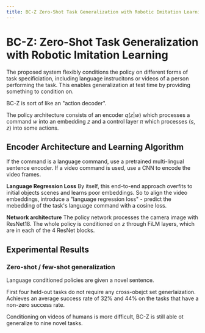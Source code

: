 ```yaml
---
title: BC-Z Zero-Shot Task Generalization with Robotic Imitation Learning
---
```



# BC-Z: Zero-Shot Task Generalization with Robotic Imitation Learning

The proposed system flexibly conditions the policy on different forms of task specificiation, including language instrucitons or videos of a person performing the task. This enables generalization at test time by providing something to condition on.

BC-Z is sort of like an "action decoder".

The policy architecture consists of an encoder $q(z|w)$ which processes a command $w$ into an embedding $z$ and a control layer $\pi$ which processes $(s, z)$ into some actions.

## Encoder Architecture and Learning Algorithm

If the command is a language command, use a pretrained multi-lingual sentence encoder. If a video command is used, use a CNN to encode the video frames.

**Language Regression Loss** By itself, this end-to-end approach overfits to initial objects scenes and learns poor embeddings. So to align the video embeddings, introduce a "language regression loss" - predict the mebedding of the task's language command with a cosine loss.

**Network architecture** The policy network processes the camera image with ResNet18. The whole policy is conditioned on $z$ through FiLM layers, which are in each of the 4 ResNet blocks.

## Experimental Results

### Zero-shot / few-shot generalization

Language conditioned policies are given a novel sentence.

First four held-out tasks do not require any cross-obejct set generlaization. Achieves an average success rate of 32\% and 44\% on the tasks that have a non-zero success rate.

Conditioning on videos of humans is more difficult, BC-Z is still able ot generalize to nine novel tasks.